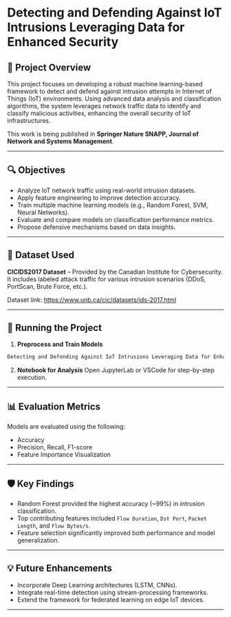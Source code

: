 # Detecting and Defending Against IoT Intrusions Leveraging Data for Enhanced Security

## 📌 Project Overview

This project focuses on developing a robust machine learning-based framework to detect and defend against intrusion attempts in Internet of Things (IoT) environments. Using advanced data analysis and classification algorithms, the system leverages network traffic data to identify and classify malicious activities, enhancing the overall security of IoT infrastructures.

This work is being published in **Springer Nature SNAPP, Journal of Network and Systems Management**.

---

## 🔍 Objectives

- Analyze IoT network traffic using real-world intrusion datasets.
- Apply feature engineering to improve detection accuracy.
- Train multiple machine learning models (e.g., Random Forest, SVM, Neural Networks).
- Evaluate and compare models on classification performance metrics.
- Propose defensive mechanisms based on data insights.

---

## 🧪 Dataset Used

**CICIDS2017 Dataset** – Provided by the Canadian Institute for Cybersecurity.  
It includes labeled attack traffic for various intrusion scenarios (DDoS, PortScan, Brute Force, etc.).

Dataset link: https://www.unb.ca/cic/datasets/ids-2017.html

---

## 🚀 Running the Project

1. **Preprocess and Train Models**
```bash
Detecting and Defending Against IoT Intrusions Leveraging Data for Enhanced Security.ipynb
```

2. **Notebook for Analysis**
Open JupyterLab or VSCode for step-by-step execution.

---

## 📊 Evaluation Metrics

Models are evaluated using the following:
- Accuracy
- Precision, Recall, F1-score
- Feature Importance Visualization

---

## 🛡️ Key Findings

- Random Forest provided the highest accuracy (~99%) in intrusion classification.
- Top contributing features included `Flow Duration`, `Dst Port`, `Packet Length`, and `Flow Bytes/s`.
- Feature selection significantly improved both performance and model generalization.

---

## 💡 Future Enhancements

- Incorporate Deep Learning architectures (LSTM, CNNs).
- Integrate real-time detection using stream-processing frameworks.
- Extend the framework for federated learning on edge IoT devices.

---
